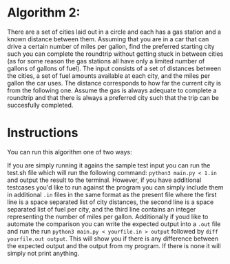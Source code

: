 # Algorithm 2: 

There are a set of cities laid out in a circle and each has a gas station and a known distance between them. Assuming that you are in a car that can drive a certain number of miles per gallon, find the preferred starting city such you can complete the roundtrip without getting stuck in between cities (as for some reason the gas stations all have only a limited number of gallons of gallons of fuel).
The input consists of a set of distances between the cities, a set of fuel amounts available at each city, and the miles per gallon the car uses.
The distance corresponds to how far the current city is from the following one. Assume the gas is always adequate to complete a roundtrip and that there is always a preferred city such that the trip can be succesfully completed.


# Instructions

You can run this algorithm one of two ways:

If you are simply running it agains the sample test input you can run the test.sh file which will run the following command:
`python3 main.py < 1.in` and output the result to the terminal. However, if you have additional testcases you'd like to run against the program you can simply include them in additional `.in` files in the same format as the present file where the first line is a space separated list of city distances, the second line is a space separated list of fuel per city, and the third line contains an integer representing the number of miles per gallon. Additionally if youd like to automate the comparison you can write the expected output into a `.out` file and run the run `python3 main.py < yourfile.in > output` followed by `diff yourfile.out output`. This will show you if there is any difference between the expected output and the output from my program. If there is none it will simply not print anything.